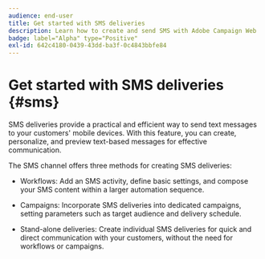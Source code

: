 ```yaml
---
audience: end-user
title: Get started with SMS deliveries
description: Learn how to create and send SMS with Adobe Campaign Web
badge: label="Alpha" type="Positive"
exl-id: 642c4180-0439-43dd-ba3f-0c4843bbfe84
---
```

# Get started with SMS deliveries {#sms}

SMS deliveries provide a practical and efficient way to send text messages to your customers' mobile devices. With this feature, you can create, personalize, and preview text-based messages for effective communication.

The SMS channel offers three methods for creating SMS deliveries:

* Workflows: Add an SMS activity, define basic settings, and compose your SMS content within a larger automation sequence.

* Campaigns: Incorporate SMS deliveries into dedicated campaigns, setting parameters such as target audience and delivery schedule.

* Stand-alone deliveries: Create individual SMS deliveries for quick and direct communication with your customers, without the need for workflows or campaigns.

<!--
<table style="table-layout:fixed"><tr style="border: 0;">
<td>
<a href="create-sms.md">
<img alt="Lead" src="">
</a>
<div><a href="create-sms.md"><strong>Create an SMS message</strong>
</div>
<p>
</td>
<td>
<a href="">
<img alt="Infrequent" src="">
</a>
<div>
<a href=""><strong>Send an SMS message</strong></a>
</div>
<p></td>
<td>
<a href="">
<img alt="Validation" src="">
</a>
<div>
<a href=""><strong>SMS opt-out management</strong></a>
</div>
<p>
</td>
</tr></table>
-->
